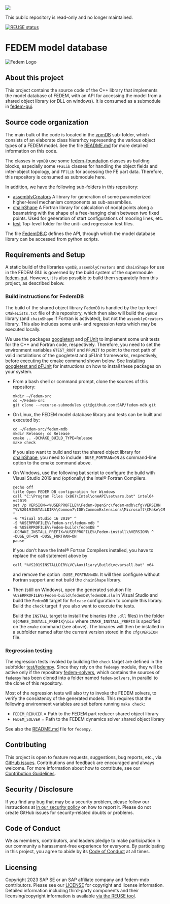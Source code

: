 <!---
  SPDX-FileCopyrightText: 2023 SAP SE

  SPDX-License-Identifier: Apache-2.0

  This file is part of FEDEM - https://openfedem.org
--->

![](https://img.shields.io/badge/STATUS-NOT%20CURRENTLY%20MAINTAINED-red.svg?longCache=true&style=flat) 

This public repository is read-only and no longer maintained.

[![REUSE status](https://api.reuse.software/badge/github.com/SAP/fedem-mdb)](https://api.reuse.software/info/github.com/SAP/fedem-mdb)

# FEDEM model database

![Fedem Logo](https://github.com/SAP/fedem-foundation/blob/main/cfg/FedemLogo.png)

## About this project

This project contains the source code of the C++ library that implements
the model database of FEDEM, with an API for accessing the model from
a shared object library (or DLL on windows). It is consumed as a submodule in
[fedem-gui](https://github.com/SAP/fedem-gui).

## Source code organization

The main bulk of the code is located in the [vpmDB](vpmDB) sub-folder,
which consists of an elaborate class hierarhcy representing the various
object types of a FEDEM model. See the file [README.md](vpmDB/README.md)
for more detailed information on this code.

The classes in `vpmDB` use some
[fedem-foundation](https://github.com/SAP/fedem-foundation) classes
as building blocks, especially some `FFaLib` classes for handling the
object fields and inter-object topology, and `FFlLib` for accessing the
FE part data. Therefore, this repository is consumed as submodule here.

In addition, we have the following sub-folders in this repository:

* [assemblyCreators](assemblyCreators)
  A library for generation of some parameterized higher-level
  mechanism components as sub-assemblies.
* [chainShape](chainShape)
  A Fortran library for calculation of nodal points along a beamstring
  with the shape of a free-hanging chain between two fixed points.
  Used for generation of start configurations of mooring lines, etc.
* [test](test)
  Top-level folder for the unit- and regression test files.

The file [FedemDB.C](FedemDB.C) defines the API, through which the
model database library can be accessed from python scripts.

## Requirements and Setup

A static build of the libraries `vpmDB`, `assemblyCreators` and `chainShape`
for use in the FEDEM GUI is governed by the build system of the supermodule
[fedem-gui](https://github.com/SAP/fedem-gui). However, it is also possible
to build them separately from this project, as described below.

### Build instructions for FedemDB

The build of the shared object library `FedemDB` is handled by the top-level
`CMakeLists.txt` file of this repository, which then also will build the
`vpmDB` library (and `chainShape` if Fortran is activated),
but not the `assemblyCreators` library. This also includes some unit-
and regression tests which may be executed locally.

We use the packages [googletest](https://github.com/google/googletest) and
[pFUnit](https://github.com/Goddard-Fortran-Ecosystem/pFUnit) to implement
some unit tests for the C++ and Fortran code, respectively. Therefore,
you need to set the environment variables `GTEST_ROOT` and `PFUNIT` to point to
the root path of valid installations of the googletest and pFUnit frameworks,
respectively, before executing the cmake command shown below. See
[Installing googletest and pFUnit](https://github.com/SAP/fedem-foundation/blob/main/pFUnit/README.md#installing-googletest-and-pfunit)
for instructions on how to install these packages on your system.

- From a bash shell or command prompt, clone the sources of this repository:

      mkdir ~/Fedem-src
      cd ~/Fedem-src
      git clone --recurse-submodules git@github.com:SAP/fedem-mdb.git

- On Linux, the FEDEM model database library and tests can be built
  and executed by:

      cd ~/Fedem-src/fedem-mdb
      mkdir Release; cd Release
      cmake .. -DCMAKE_BUILD_TYPE=Release
      make check

  If you also want to build and test the shared object library for
  [chainShape](chainShape), you need to include `-DUSE_FORTRAN=ON`
  as command-line option to the cmake command above.

- On Windows, use the following bat script to configure the build with
  Visual Studio 2019 and (optionally) the Intel&reg; Fortran Compilers.

      @echo off
      title Open FEDEM DB configuration for Windows
      call "C:\Program Files (x86)\Intel\oneAPI\setvars.bat" intel64 vs2019
      set /p VERSION=<%USERPROFILE%\Fedem-OpenSrc\fedem-mdb\cfg\VERSION
      "%VS2019INSTALLDIR%\Common7\IDE\CommonExtensions\Microsoft\CMake\CMake\bin\cmake.exe" ^
      -G "Visual Studio 16 2019" ^
      -S %USERPROFILE%\Fedem-src\fedem-mdb ^
      -B %USERPROFILE%\Fedem-build\fedemDB ^
      -DCMAKE_INSTALL_PREFIX=%USERPROFILE%\Fedem-install\%VERSION% ^
      -DUSE_QT=ON -DUSE_FORTRAN=ON
      pause

  If you don't have the Intel&reg; Fortran Compilers installed,
  you have to replace the call statement above by

      call "%VS2019INSTALLDIR%\VC\Auxiliary\Build\vcvarsall.bat" x64

  and remove the option `-DUSE_FORTRAN=ON`.
  It will then configure without Fortran support
  and not build the `chainShape` library.

- Then (still on Windows), open the generated solution file
  `%USERPROFILE%\Fedem-build\fedemDB\fedemDB.sln`
  in Visual Studio and build the `FedemDB` target for `Release`
  configuration to compile this library. Build the `check` target
  if you also want to execute the tests.

  Build the `INSTALL` target to install the binaries
  (the `.dll` files) in the folder `${CMAKE_INSTALL_PREFIX}\bin`
  where `CMAKE_INSTALL_PREFIX` is specified on the `cmake` command (see above).
  The binaries will then be installed in a subfolder named after the
  current version stored in the `cfg\VERSION` file.

### Regression testing

The regression tests invoked by building the `check` target are defined
in the subfolder [test/fedempy](test/fedempy). Since they rely on the
`fedempy` module, they will be active only if the repository
[fedem-solvers](https://github.com/SAP/fedem-solvers),
which contains the sources of `fedempy` has been cloned into a folder
named `fedem-solvers`, in parallel to the clone of this repository.

Most of the regression tests will also try to invoke the FEDEM solvers,
to verify the consistency of the generated models. This requires that
the following environment variables are set before running `make check`:

* `FEDEM_REDUCER` = Path to the FEDEM part reducer shared object library
* `FEDEM_SOLVER`  = Path to the FEDEM dynamics solver shared object library

See also the [README.md](test/fedempy/README.md) file for `fedempy`.

## Contributing

This project is open to feature requests, suggestions, bug reports, etc.,
via [GitHub issues](https://github.com/SAP/fedem-mdb/issues).
Contributions and feedback are encouraged and always welcome.
For more information about how to contribute,
see our [Contribution Guidelines](.github/CONTRIBUTING.md).

## Security / Disclosure

If you find any bug that may be a security problem, please follow our instructions at [in our security policy](https://github.com/SAP/fedem-mdb/security/policy) on how to report it. Please do not create GitHub issues for security-related doubts or problems.

## Code of Conduct

We as members, contributors, and leaders pledge to make participation in our community a harassment-free experience for everyone. By participating in this project, you agree to abide by its [Code of Conduct](https://github.com/SAP/.github/blob/main/CODE_OF_CONDUCT.md) at all times.

## Licensing

Copyright 2023 SAP SE or an SAP affiliate company and fedem-mdb contributors. Please see our [LICENSE](LICENSE) for copyright and license information. Detailed information including third-party components and their licensing/copyright information is available [via the REUSE tool](https://api.reuse.software/info/github.com/SAP/fedem-mdb).
